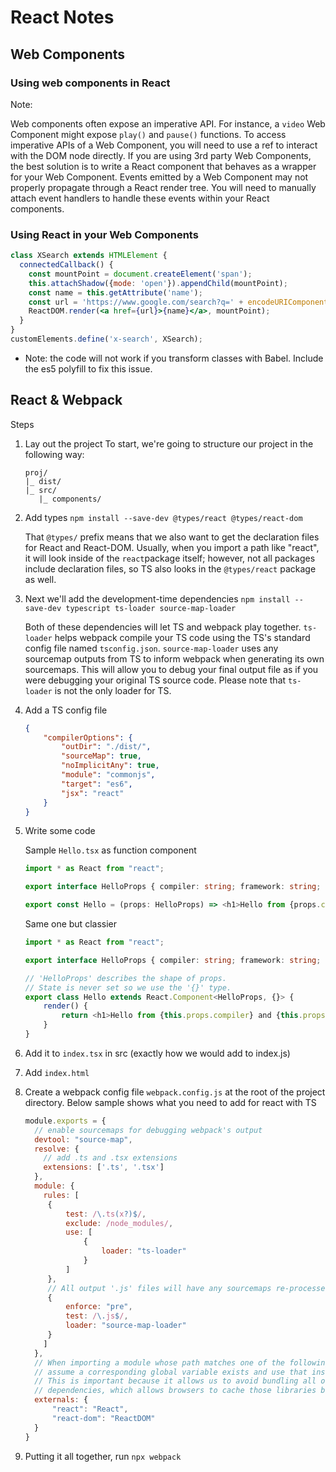 # React Notes

## Web Components

### Using web components in React
Note:

Web components often expose an imperative API. For instance, a `video` Web Component might expose `play()` and `pause()`
functions. To access imperative APIs of a Web Component, you will need to use a ref to interact with the DOM node directly.
If you are using 3rd party Web Components, the best solution is to write a React component that behaves as a wrapper
for your Web Component. Events emitted by a Web Component may not properly propagate through a React render tree. You will
need to manually attach event handlers to handle these events within your React components.

### Using React in your Web Components
```jsx harmony
class XSearch extends HTMLElement {
  connectedCallback() {
    const mountPoint = document.createElement('span');
    this.attachShadow({mode: 'open'}).appendChild(mountPoint);
    const name = this.getAttribute('name');
    const url = 'https://www.google.com/search?q=' + encodeURIComponent(name);
    ReactDOM.render(<a href={url}>{name}</a>, mountPoint);
  }
}
customElements.define('x-search', XSearch);
```

* Note: the code will not work if you transform classes with Babel. Include the es5 polyfill to fix this issue.

## React & Webpack
Steps
1. Lay out the project
   To start, we're going to structure our project in the following way:
   ```text
   proj/
   |_ dist/
   |_ src/
      |_ components/
   ```
2. Add types `npm install --save-dev @types/react @types/react-dom`
   
   That `@types/` prefix means that we also want to get the declaration files for React and React-DOM. Usually, when you
   import a path like "react", it will look inside of the `react`package itself; however, not all packages include declaration
   files, so TS also looks in the `@types/react` package as well. 
3. Next we'll add the development-time dependencies `npm install --save-dev typescript ts-loader source-map-loader`

   Both of these dependencies will let TS and webpack play together. `ts-loader` helps webpack compile your TS code using
   the TS's standard config file named `tsconfig.json`. `source-map-loader` uses any sourcemap outputs from TS to inform
   webpack when generating its own sourcemaps. This will allow you to debug your final output file as if you were debugging
   your original TS source code. Please note that `ts-loader` is not the only loader for TS.
   
4. Add a TS config file
   ```json
   {
       "compilerOptions": {
           "outDir": "./dist/",
           "sourceMap": true,
           "noImplicitAny": true,
           "module": "commonjs",
           "target": "es6",
           "jsx": "react"
       }
   }
   ```
5. Write some code

   Sample `Hello.tsx` as function component
   ```typescript jsx
   import * as React from "react";
   
   export interface HelloProps { compiler: string; framework: string; }
   
   export const Hello = (props: HelloProps) => <h1>Hello from {props.compiler} and {props.framework}!</h1>;
   ```

   Same one but classier
   ```typescript jsx
   import * as React from "react";
   
   export interface HelloProps { compiler: string; framework: string; }
   
   // 'HelloProps' describes the shape of props.
   // State is never set so we use the '{}' type.
   export class Hello extends React.Component<HelloProps, {}> {
       render() {
           return <h1>Hello from {this.props.compiler} and {this.props.framework}!</h1>;
       }
   }
   ```
   
6. Add it to `index.tsx` in src (exactly how we would add to index.js)
7. Add `index.html`
8. Create a webpack config file `webpack.config.js` at the root of the project directory. Below sample shows what you need
   to add for react with TS
   
   ```javascript
   module.exports = {
     // enable sourcemaps for debugging webpack's output
     devtool: "source-map",
     resolve: {
       // add .ts and .tsx extensions 
       extensions: ['.ts', '.tsx']
     },
     module: {
       rules: [   
        {
            test: /\.ts(x?)$/,
            exclude: /node_modules/,
            use: [
                {
                    loader: "ts-loader"
                }
            ]
        },
        // All output '.js' files will have any sourcemaps re-processed by 'source-map-loader'.
        {
            enforce: "pre",
            test: /\.js$/,
            loader: "source-map-loader"
        }
       ]
     },
     // When importing a module whose path matches one of the following, just
     // assume a corresponding global variable exists and use that instead.
     // This is important because it allows us to avoid bundling all of our
     // dependencies, which allows browsers to cache those libraries between builds.
     externals: {
         "react": "React",
         "react-dom": "ReactDOM"
     }
   }
   ```
9. Putting it all together, run `npx webpack`
